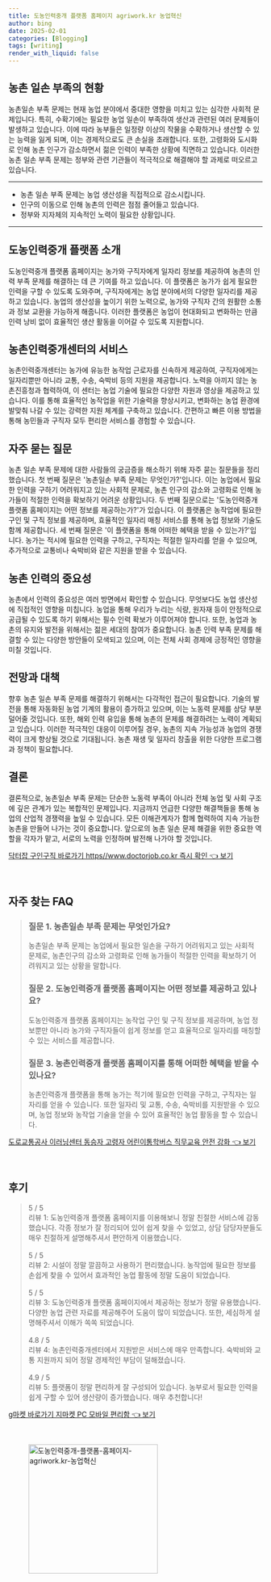 ```yaml
---
title: 도농인력중개 플랫폼 홈페이지 agriwork.kr 농업혁신
author: bing
date: 2025-02-01
categories: [Blogging]
tags: [writing]
render_with_liquid: false
---
```



<h2 id='농촌일손부족의현황'>농촌 일손 부족의 현황</h2>

<p>농촌일손 부족 문제는 현재 농업 분야에서 중대한 영향을 미치고 있는 심각한 사회적 문제입니다. 특히, 수확기에는 필요한 농업 일손이 부족하여 생산과 관련된 여러 문제들이 발생하고 있습니다. 이에 따라 농부들은 일정량 이상의 작물을 수확하거나 생산할 수 있는 능력을 잃게 되며, 이는 경제적으로도 큰 손실을 초래합니다. 또한, 고령화와 도시화로 인해 농촌 인구가 감소하면서 젊은 인력이 부족한 상황에 직면하고 있습니다. 이러한 농촌 일손 부족 문제는 정부와 관련 기관들이 적극적으로 해결해야 할 과제로 떠오르고 있습니다.</p>

<hr />

<ul>
    <li>농촌 일손 부족 문제는 농업 생산성을 직접적으로 감소시킵니다.</li>
    <li>인구의 이동으로 인해 농촌의 인력은 점점 줄어들고 있습니다.</li>
    <li>정부와 지자체의 지속적인 노력이 필요한 상황입니다.</li>
</ul>

<hr />

<h2 id='도농인력중개플랫폼소개'>도농인력중개 플랫폼 소개</h2>

<p>도농인력중개 플랫폼 홈페이지는 농가와 구직자에게 일자리 정보를 제공하여 농촌의 인력 부족 문제를 해결하는 데 큰 기여를 하고 있습니다. 이 플랫폼은 농가가 쉽게 필요한 인력을 구할 수 있도록 도와주며, 구직자에게는 농업 분야에서의 다양한 일자리를 제공하고 있습니다. 농업의 생산성을 높이기 위한 노력으로, 농가와 구직자 간의 원활한 소통과 정보 교환을 가능하게 해줍니다. 이러한 플랫폼은 농업이 현대화되고 변화하는 만큼 인력 낭비 없이 효율적인 생산 활동을 이어갈 수 있도록 지원합니다.</p>

<h2 id='농촌인력중개센터서비스'>농촌인력중개센터의 서비스</h2>

<p>농촌인력중개센터는 농가에 유능한 농작업 근로자를 신속하게 제공하여, 구직자에게는 일자리뿐만 아니라 교통, 수송, 숙박비 등의 지원을 제공합니다. 노력을 아끼지 않는 농촌진흥청과 협력하여, 이 센터는 농업 기술에 필요한 다양한 자원과 영상을 제공하고 있습니다. 이를 통해 효율적인 농작업을 위한 기술력을 향상시키고, 변화하는 농업 환경에 발맞춰 나갈 수 있는 강력한 지원 체계를 구축하고 있습니다. 간편하고 빠른 이용 방법을 통해 농민들과 구직자 모두 편리한 서비스를 경험할 수 있습니다.</p>

<h2 id='자주묻는질문'>자주 묻는 질문</h2>

<p>농촌 일손 부족 문제에 대한 사람들의 궁금증을 해소하기 위해 자주 묻는 질문들을 정리했습니다. 첫 번째 질문은 '농촌일손 부족 문제는 무엇인가?'입니다. 이는 농업에서 필요한 인력을 구하기 어려워지고 있는 사회적 문제로, 농촌 인구의 감소와 고령화로 인해 농가들이 적절한 인력을 확보하기 어려운 상황입니다. 두 번째 질문으로는 '도농인력중개 플랫폼 홈페이지는 어떤 정보를 제공하는가?'가 있습니다. 이 플랫폼은 농작업에 필요한 구인 및 구직 정보를 제공하며, 효율적인 일자리 매칭 서비스를 통해 농업 정보와 기술도 함께 제공합니다. 세 번째 질문은 '이 플랫폼을 통해 어떠한 혜택을 받을 수 있는가?'입니다. 농가는 적시에 필요한 인력을 구하고, 구직자는 적절한 일자리를 얻을 수 있으며, 추가적으로 교통비나 숙박비와 같은 지원을 받을 수 있습니다.</p>

<h2 id='농촌인력의중요성'>농촌 인력의 중요성</h2>

<p>농촌에서 인력의 중요성은 여러 방면에서 확인할 수 있습니다. 무엇보다도 농업 생산성에 직접적인 영향을 미칩니다. 농업을 통해 우리가 누리는 식량, 원자재 등이 안정적으로 공급될 수 있도록 하기 위해서는 필수 인력 확보가 이루어져야 합니다. 또한, 농업과 농촌의 유지와 발전을 위해서는 젊은 세대의 참여가 중요합니다. 농촌 인력 부족 문제를 해결할 수 있는 다양한 방안들이 모색되고 있으며, 이는 전체 사회 경제에 긍정적인 영향을 미칠 것입니다.</p>

<h2 id='전망과대책'>전망과 대책</h2>

<p>향후 농촌 일손 부족 문제를 해결하기 위해서는 다각적인 접근이 필요합니다. 기술의 발전을 통해 자동화된 농업 기계의 활용이 증가하고 있으며, 이는 노동력 문제를 상당 부분 덜어줄 것입니다. 또한, 해외 인력 유입을 통해 농촌의 문제를 해결하려는 노력이 계획되고 있습니다. 이러한 적극적인 대응이 이루어질 경우, 농촌의 지속 가능성과 농업의 경쟁력이 크게 향상될 것으로 기대됩니다. 농촌 재생 및 일자리 창출을 위한 다양한 프로그램과 정책이 필요합니다.</p>

<h2 id='결론'>결론</h2>

<p>결론적으로, 농촌일손 부족 문제는 단순한 노동력 부족이 아니라 전체 농업 및 사회 구조에 깊은 관계가 있는 복합적인 문제입니다. 지금까지 언급한 다양한 해결책들을 통해 농업의 산업적 경쟁력을 높일 수 있습니다. 모든 이해관계자가 함께 협력하여 지속 가능한 농촌을 만들어 나가는 것이 중요합니다. 앞으로의 농촌 일손 문제 해결을 위한 중요한 역할을 각자가 맡고, 서로의 노력을 인정하며 발전해 나가야 할 것입니다.</p>


<p><a class="click-button" title="닥터잡 구인구직 바로가기 https//www.doctorjob.co.kr 즉시 확인" href="https://blackassets.github.io/posts/%EB%8B%A5%ED%84%B0%EC%9E%A1-%EA%B5%AC%EC%9D%B8%EA%B5%AC%EC%A7%81-%EB%B0%94%EB%A1%9C%EA%B0%80%EA%B8%B0-httpswww.doctorjob.co.kr-%EC%A6%89%EC%8B%9C-%ED%99%95%EC%9D%B8/" rel="dofollow">닥터잡 구인구직 바로가기 https//www.doctorjob.co.kr 즉시 확인 👈 보기</a></p><br>
<h2 id='자주_찾는_FAQ'>자주 찾는 FAQ</h2>
<div itemscope="" itemtype="https://schema.org/FAQPage"> 
<blockquote> 
<div itemscope="" itemprop="mainEntity" itemtype="https://schema.org/Question"> 
<h3 itemprop="name">질문 1. 농촌일손 부족 문제는 무엇인가요?</h3> 
<div itemscope="" itemprop="acceptedAnswer" itemtype="https://schema.org/Answer"> 
<span itemprop="text"> 
<p>농촌일손 부족 문제는 농업에서 필요한 일손을 구하기 어려워지고 있는 사회적 문제로, 농촌인구의 감소와 고령화로 인해 농가들이 적절한 인력을 확보하기 어려워지고 있는 상황을 말합니다.</p> 
</span> 
</div> 
</div> 
<div itemscope="" itemprop="mainEntity" itemtype="https://schema.org/Question"> 
<h3 itemprop="name">질문 2. 도농인력중개 플랫폼 홈페이지는 어떤 정보를 제공하고 있나요?</h3> 
<div itemscope="" itemprop="acceptedAnswer" itemtype="https://schema.org/Answer"> 
<span itemprop="text"> 
<p>도농인력중개 플랫폼 홈페이지는 농작업 구인 및 구직 정보를 제공하며, 농업 정보뿐만 아니라 농가와 구직자들이 쉽게 정보를 얻고 효율적으로 일자리를 매칭할 수 있는 서비스를 제공합니다.</p> 
</span> 
</div> 
</div> 
<div itemscope="" itemprop="mainEntity" itemtype="https://schema.org/Question"> 
<h3 itemprop="name">질문 3. 농촌인력중개 플랫폼 홈페이지를 통해 어떠한 혜택을 받을 수 있나요?</h3> 
<div itemscope="" itemprop="acceptedAnswer" itemtype="https://schema.org/Answer"> 
<span itemprop="text"> 
<p>농촌인력중개 플랫폼을 통해 농가는 적기에 필요한 인력을 구하고, 구직자는 일자리를 얻을 수 있습니다. 또한 일자리 및 교통, 수송, 숙박비를 지원받을 수 있으며, 농업 정보와 농작업 기술을 얻을 수 있어 효율적인 농업 활동을 할 수 있습니다.</p> 
</span> 
</div> 
</div> 
</blockquote> 
</div>
<p><a class="click-button" title="도로교통공사 이러닝센터 동승자 고령자 어린이통학버스 직무교육 안전 강화" href="https://blackassets.github.io/posts/%EB%8F%84%EB%A1%9C%EA%B5%90%ED%86%B5%EA%B3%B5%EC%82%AC-%EC%9D%B4%EB%9F%AC%EB%8B%9D%EC%84%BC%ED%84%B0-%EB%8F%99%EC%8A%B9%EC%9E%90-%EA%B3%A0%EB%A0%B9%EC%9E%90-%EC%96%B4%EB%A6%B0%EC%9D%B4%ED%86%B5%ED%95%99%EB%B2%84%EC%8A%A4-%EC%A7%81%EB%AC%B4%EA%B5%90%EC%9C%A1-%EC%95%88%EC%A0%84-%EA%B0%95%ED%99%94/" rel="dofollow">도로교통공사 이러닝센터 동승자 고령자 어린이통학버스 직무교육 안전 강화 👈 보기</a></p><br>
<h2 id='후기'>후기</h2>
<div itemscope itemtype="https://schema.org/Product">
  <blockquote>
  <div itemprop="review" itemscope itemtype="https://schema.org/Review">
      <div itemprop="reviewRating" itemscope itemtype="https://schema.org/Rating"> <span itemprop="ratingValue">5</span> / <span itemprop="bestRating">5</span> </div>
      <span itemprop="reviewBody">리뷰 1: 도농인력중개 플랫폼 홈페이지를 이용해보니 정말 친절한 서비스에 감동했습니다. 각종 정보가 잘 정리되어 있어 쉽게 찾을 수 있었고, 상담 담당자분들도 매우 친절하게 설명해주셔서 편안하게 이용했습니다.</span>
  </div>
  <br>
  <div itemprop="review" itemscope itemtype="https://schema.org/Review">
      <div itemprop="reviewRating" itemscope itemtype="https://schema.org/Rating"> <span itemprop="ratingValue">5</span> / <span itemprop="bestRating">5</span> </div>
      <span itemprop="reviewBody">리뷰 2: 시설이 정말 깔끔하고 사용하기 편리했습니다. 농작업에 필요한 정보를 손쉽게 찾을 수 있어서 효과적인 농업 활동에 정말 도움이 되었습니다.</span>
  </div>
  <br>
  <div itemprop="review" itemscope itemtype="https://schema.org/Review">
      <div itemprop="reviewRating" itemscope itemtype="https://schema.org/Rating"> <span itemprop="ratingValue">5</span> / <span itemprop="bestRating">5</span> </div>
      <span itemprop="reviewBody">리뷰 3: 도농인력중개 플랫폼 홈페이지에서 제공하는 정보가 정말 유용했습니다. 다양한 농업 관련 자료를 제공해주어 도움이 많이 되었습니다. 또한, 세심하게 설명해주셔서 이해가 쏙쏙 되었습니다.</span>
  </div>
  <br>
  <div itemprop="review" itemscope itemtype="https://schema.org/Review">
      <div itemprop="reviewRating" itemscope itemtype="https://schema.org/Rating"> <span itemprop="ratingValue">4.8</span> / <span itemprop="bestRating">5</span> </div>
      <span itemprop="reviewBody">리뷰 4: 농촌인력중개센터에서 지원받은 서비스에 매우 만족합니다. 숙박비와 교통 지원까지 되어 정말 경제적인 부담이 덜해졌습니다.</span>
  </div>
  <br>
  <div itemprop="review" itemscope itemtype="https://schema.org/Review">
      <div itemprop="reviewRating" itemscope itemtype="https://schema.org/Rating"> <span itemprop="ratingValue">4.9</span> / <span itemprop="bestRating">5</span> </div>
      <span itemprop="reviewBody">리뷰 5: 플랫폼이 정말 편리하게 잘 구성되어 있습니다. 농부로서 필요한 인력을 쉽게 구할 수 있어 생산량이 증가했습니다. 매우 추천합니다!</span>
  </div>
  </blockquote>
</div>
<p><a class="click-button" title="g마켓 바로가기 지마켓 PC 모바일 편리함" href="https://blackassets.github.io/posts/g%EB%A7%88%EC%BC%93-%EB%B0%94%EB%A1%9C%EA%B0%80%EA%B8%B0-%EC%A7%80%EB%A7%88%EC%BC%93-PC-%EB%AA%A8%EB%B0%94%EC%9D%BC-%ED%8E%B8%EB%A6%AC%ED%95%A8/" rel="dofollow">g마켓 바로가기 지마켓 PC 모바일 편리함 👈 보기</a></p><br>
<figure class="image"><img src="https://blackassets.github.io/assets/img/thumbnail/도농인력중개-플랫폼-홈페이지-agriwork.kr-농업혁신.webp" alt="도농인력중개-플랫폼-홈페이지-agriwork.kr-농업혁신" width="256" height="256"></figure>